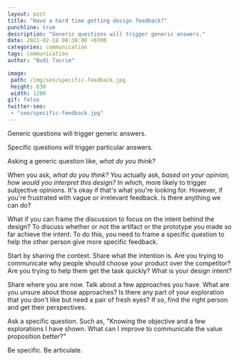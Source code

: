 ```yaml
---
layout: post
title: "Have a hard time getting design feedback?"
punchline: true
description: "Generic questions will trigger generic answers."
date: 2021-02-18 08:30:00 +0700
categories: communication
tags: communication
author: "Budi Tanrim"

image:
 path: /img/seo/specific-feedback.jpg
 height: 630
 width: 1200
gif: false
twitter-seo: 
 - "seo/specific-feedback.jpg"
---
```


Generic questions will trigger generic answers.

Specific questions will trigger particular answers.

Asking a generic question like, *what do you think?*

When you ask, *what do you think?* You actually ask, *based on your opinion, how would you interpret this design?* In which, more likely to trigger subjective opinions. It's okay if that's what you're looking for. However, if you're frustrated with vague or irrelevant feedback. Is there anything we can do? 

What if you can frame the discussion to focus on the intent behind the design? To discuss whether or not the artifact or the prototype you made so far achieve the intent. To do this, you need to frame a specific question to help the other person give more specific feedback.

Start by sharing the context. Share what the intention is. Are you trying to communicate why people should choose your product over the competitor? Are you trying to help them get the task quickly? What is your design intent?

Share where you are now. Talk about a few approaches you have. What are you unsure about those approaches? Is there any part of your exploration that you don't like but need a pair of fresh eyes? If so, find the right person and get their perspectives.

Ask a specific question. Such as, "Knowing the objective and a few explorations I have shown. What can I improve to communicate the value proposition better?"

Be specific. Be articulate.


